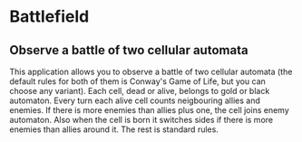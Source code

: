 # Battlefield

## Observe a battle of two cellular automata

This application allows you to observe a battle of two cellular automata (the default rules for both of them is Conway's Game of Life, but you can choose any variant). Each cell, dead or alive, belongs to gold or black automaton. Every turn each alive cell counts neigbouring allies and enemies. If there is more enemies than allies plus one, the cell joins enemy automaton. Also when the cell is born it switches sides if there is more enemies than allies around it. The rest is standard rules.
